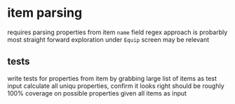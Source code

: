# item parsing

requires parsing properties from item `name` field
regex approach is probarbly most straight forward
exploration under `Equip` screen may be relevant

## tests

write tests for properties from item by grabbing large list of items as test input
calculate all  uniqu properties, confirm it looks right
should be roughly 100% coverage on possible properties given all items as input
